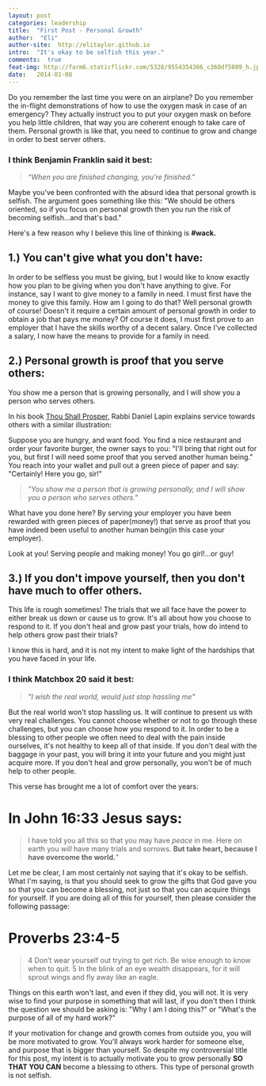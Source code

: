 ```yaml
---
layout: post
categories: leadership
title:  "First Post - Personal Growth"
author:  "Eli"
author-site:  http://elitaylor.github.io
intro:  "It's okay to be selfish this year."
comments:  true
feat-img: http://farm6.staticflickr.com/5328/9554354366_c360df5089_h.jpg
date:   2014-01-08
---
```


Do you remember the last time you were on an airplane? Do you remember the in-flight demonstrations of how to use the oxygen mask in case of an emergency?
They actually instruct you <!--more--> to put your oxygen mask on before you help little children, that way you are
coherent enough to take care of them. Personal growth is like that, you need to continue to grow and change
in order to best server others.


### I think Benjamin Franklin said it best:
> *“When you are finished changing, you're finished.”*

Maybe you've been confronted with the absurd idea that personal growth is selfish. The argument goes something like this:
"We should be others oriented, so if you focus on personal growth then you run the risk of becoming selfish...and that's bad."

Here's a few reason why I believe this line of thinking is **#wack.**

## 1.) You can't give what you don't have:
In order to be selfless you must be giving, but I would like to know exactly how you plan to be giving when you
don't have anything to give. For instance, say I want to give money to a family in need. I must first have the money
to give this family. How am I going to do that? Well personal growth of course! Doesn't it require
a certain amount of personal growth in order to obtain a job that pays me money? Of course it does, I must first
prove to an employer that I have the skills worthy of a decent salary. Once I've collected a salary, I now have
the means to provide for a family in need.

## 2.) Personal growth is proof that you serve others:
You show me a person that is growing personally, and I will show you a person who serves others.

In his book [Thou Shall Prosper][tsp], Rabbi Daniel Lapin explains service towards others with a similar illustration:

Suppose you are hungry, and want food. You find a nice restaurant and order your favorite burger, the owner says to you:
"I'll bring that right out for you, but first I will need some proof that you served another human being." You reach
into your wallet and pull out a green piece of paper and say: "Certainly! Here you go, sir!"

>*"You show me a person that is growing personally, and I will show you a person who serves others."*

What have you done here? By serving your employer you have been rewarded with green pieces of paper(money!) that serve as
proof that you have indeed been useful to another human being(in this case your employer).

Look at you! Serving people and making money! You go girl!...or guy!

## 3.) If you don't impove yourself, then you don't have much to offer others.
This life is rough sometimes! The trials that we all face have the power to either break us down or cause us to grow. It's all about how you
choose to respond to it. If you don't heal and grow past your trials, how do intend to help others grow past their trials?

I know this is hard, and it is not my intent to make light of the hardships that you have faced in your life.

### I think Matchbox 20 said it best:
> *"I wish the real world, would just stop hassling me"*

But the real world won't stop hassling us. It will continue to present us with very real challenges.
You cannot choose whether or not to go through these challenges, but you can choose how you respond to it.
In order to be a blessing to other people we often need to deal with the pain inside ourselves, it's not healthy to keep all of that inside.
If you don't deal with the baggage in your past, you will bring it into your future and you might just acquire more. If you don't heal and grow
personally, you won't be of much help to other people.

This verse has brought me a lot of comfort over the years:

# In John 16:33 Jesus says:
> I have told you all this so that you may have *peace* in me. Here on earth you *will* have many trials and sorrows. **But take heart, because I have overcome the world.**”

Let me be clear, I am most certainly not saying that it's okay to be selfish. What I'm saying, is that you should seek to grow the gifts that God gave you
so that you can become a blessing, not just so that you can acquire things for yourself. If you are doing all of this for yourself, then please consider the
following passage:

# Proverbs 23:4-5
> 4 Don’t wear yourself out trying to get rich.
    Be wise enough to know when to quit.
  5 In the blink of an eye wealth disappears,
    for it will sprout wings
    and fly away like an eagle.

Things on this earth won't last, and even if they did, you will not. It is very wise to find your purpose in something that will last, if you don't then I think the question we should be asking is:
"Why I am I doing this?" or "What's the purpose of all of my hard work?"

If your motivation for change and growth comes from outside you,
you will be more motivated to grow. You'll always work harder for someone else, and purpose that is bigger than yourself. So despite my controversial title for this post,
my intent is to actually motivate you to grow personally **SO THAT YOU CAN** become a blessing to others. This type of personal growth is not selfish.

[tsp]: http://www.amazon.com/Thou-Shall-Prosper-Commandments-Making/dp/0470485884/ref=sr_1_1?ie=UTF8&qid=1389213209&sr=8-1&keywords=thou+shall+prosper
